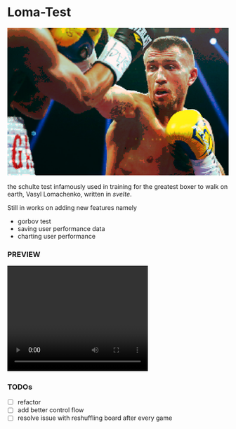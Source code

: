 # Loma-Test

![lomachenko](./media/loma-pixelicious.png) 

the schulte test infamously used in training for the greatest boxer
to walk on earth, Vasyl Lomachenko, written in *svelte*.

Still in works on adding new features namely
+ gorbov test
+ saving user performance data
+ charting user performance

### PREVIEW

<video width="320" height="240" controls>
  <source src="./media/preview.mp4" type="video/mp4">
</video>

### TODOs

- [ ] refactor
- [ ] add better control flow
- [ ] resolve issue with reshuffling board after every game
